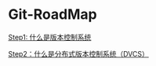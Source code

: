 # Git-RoadMap
[Step1: 什么是版本控制系统](./step1/index.md)

[Step2：什么是分布式版本控制系统（DVCS）](#step2/index.md)







